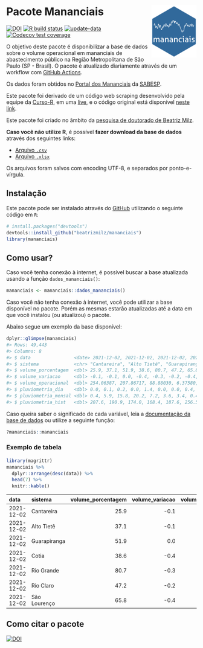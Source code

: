 
<!-- README.md is generated from README.Rmd. Please edit that file -->

# Pacote Mananciais <img src="man/figures/hexlogo.png" align="right" width = "120px"/>

<!-- badges: start -->

[![DOI](https://zenodo.org/badge/DOI/10.5281/zenodo.4733056.svg)](https://doi.org/10.5281/zenodo.4733056)
[![R build
status](https://github.com/beatrizmilz/mananciais/workflows/R-CMD-check/badge.svg)](https://github.com/beatrizmilz/mananciais/actions)
[![update-data](https://github.com/beatrizmilz/mananciais/actions/workflows/2-update_data.yaml/badge.svg)](https://github.com/beatrizmilz/mananciais/actions/workflows/2-update_data.yaml)
[![Codecov test
coverage](https://codecov.io/gh/beatrizmilz/mananciais/branch/master/graph/badge.svg)](https://codecov.io/gh/beatrizmilz/mananciais?branch=master)
<!-- badges: end -->

O objetivo deste pacote é disponibilizar a base de dados sobre o volume
operacional em mananciais de abastecimento público na Região
Metropolitana de São Paulo (SP - Brasil). O pacote é atualizado
diariamente através de um workflow com [GitHub
Actions](https://github.com/beatrizmilz/mananciais/actions).

Os dados foram obtidos no [Portal dos
Mananciais](http://mananciais.sabesp.com.br/Situacao) da
[SABESP](http://site.sabesp.com.br/site/Default.aspx).

Este pacote foi derivado de um código web scraping desenvolvido pela
equipe da [Curso-R](https://www.curso-r.com/), em uma
[live](https://youtu.be/jvZIxrMmOcQ), e o código original está
disponível [neste
link](https://github.com/curso-r/lives/blob/master/drafts/20200730_scraper_sabesp.R).

Este pacote foi criado no âmbito da [pesquisa de doutorado de Beatriz
Milz](https://beatrizmilz.github.io/tese/).

**Caso você não utilize R**, é possível **fazer download da base de
dados** através dos seguintes links:

  - [Arquivo
    `.csv`](https://github.com/beatrizmilz/mananciais/raw/master/inst/extdata/mananciais.csv)
  - [Arquivo
    `.xlsx`](https://github.com/beatrizmilz/mananciais/blob/master/inst/extdata/mananciais.xlsx?raw=true)

Os arquivos foram salvos com encoding UTF-8, e separados por
ponto-e-vírgula.

## Instalação

Este pacote pode ser instalado através do [GitHub](https://github.com/)
utilizando o seguinte código em `R`:

``` r
# install.packages("devtools")
devtools::install_github("beatrizmilz/mananciais")
library(mananciais)
```

## Como usar?

Caso você tenha conexão à internet, é possível buscar a base atualizada
usando a função `dados_mananciais()`:

``` r
mananciais <- mananciais::dados_mananciais() 
```

Caso você não tenha conexão à internet, você pode utilizar a base
disponível no pacote. Porém as mesmas estarão atualizadas até a data em
que você instalou (ou atualizou) o pacote.

Abaixo segue um exemplo da base disponível:

``` r
dplyr::glimpse(mananciais)
#> Rows: 49,443
#> Columns: 8
#> $ data                <date> 2021-12-02, 2021-12-02, 2021-12-02, 2021-12-02, 2…
#> $ sistema             <chr> "Cantareira", "Alto Tietê", "Guarapiranga", "Cotia…
#> $ volume_porcentagem  <dbl> 25.9, 37.1, 51.9, 38.6, 80.7, 47.2, 65.8, 26.0, 37…
#> $ volume_variacao     <dbl> -0.1, -0.1, 0.0, -0.4, -0.3, -0.2, -0.4, 0.0, -0.2…
#> $ volume_operacional  <dbl> 254.06387, 207.86717, 88.88030, 6.37580, 90.51593,…
#> $ pluviometria_dia    <dbl> 0.0, 0.1, 0.2, 0.0, 1.4, 0.0, 0.0, 0.4, 5.8, 15.6,…
#> $ pluviometria_mensal <dbl> 0.4, 5.9, 15.8, 20.2, 7.2, 3.6, 3.4, 0.4, 5.8, 15.…
#> $ pluviometria_hist   <dbl> 207.6, 190.9, 174.0, 168.4, 187.6, 256.5, 210.6, 2…
```

Caso queira saber o significado de cada variável, leia a [documentação
da base de
dados](https://beatrizmilz.github.io/mananciais/reference/mananciais.html)
ou utilize a seguinte função:

``` r
?mananciais::mananciais
```

### Exemplo de tabela

``` r
library(magrittr)
mananciais %>% 
  dplyr::arrange(desc(data)) %>% 
  head(7) %>%
  knitr::kable()
```

| data       | sistema      | volume\_porcentagem | volume\_variacao | volume\_operacional | pluviometria\_dia | pluviometria\_mensal | pluviometria\_hist |
| :--------- | :----------- | ------------------: | ---------------: | ------------------: | ----------------: | -------------------: | -----------------: |
| 2021-12-02 | Cantareira   |                25.9 |            \-0.1 |           254.06387 |               0.0 |                  0.4 |              207.6 |
| 2021-12-02 | Alto Tietê   |                37.1 |            \-0.1 |           207.86717 |               0.1 |                  5.9 |              190.9 |
| 2021-12-02 | Guarapiranga |                51.9 |              0.0 |            88.88030 |               0.2 |                 15.8 |              174.0 |
| 2021-12-02 | Cotia        |                38.6 |            \-0.4 |             6.37580 |               0.0 |                 20.2 |              168.4 |
| 2021-12-02 | Rio Grande   |                80.7 |            \-0.3 |            90.51593 |               1.4 |                  7.2 |              187.6 |
| 2021-12-02 | Rio Claro    |                47.2 |            \-0.2 |             6.44555 |               0.0 |                  3.6 |              256.5 |
| 2021-12-02 | São Lourenço |                65.8 |            \-0.4 |            58.48600 |               0.0 |                  3.4 |              210.6 |

## Como citar o pacote

[![DOI](https://zenodo.org/badge/DOI/10.5281/zenodo.4733056.svg)](https://doi.org/10.5281/zenodo.4733056)
